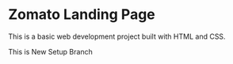 # Zomato Landing Page

This is a basic web development project built with HTML and CSS.

This is New Setup Branch 